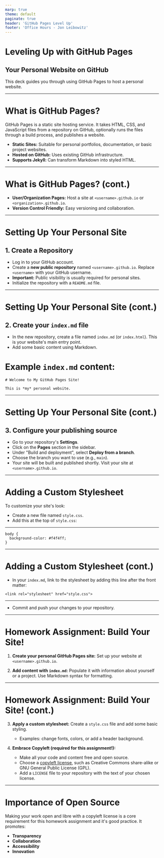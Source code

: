 ```yaml
---
marp: true
theme: default
paginate: true
header: 'GitHub Pages Level Up'
footer: 'Office Hours - Jon Leibowitz'
---
```


# Leveling Up with GitHub Pages

## Your Personal Website on GitHub

This deck guides you through using GitHub Pages to host a personal website.

---

# What is GitHub Pages?

GitHub Pages is a static site hosting service. It takes HTML, CSS, and JavaScript files from a repository on GitHub, optionally runs the files through a build process, and publishes a website.

*   **Static Sites:** Suitable for personal portfolios, documentation, or basic project websites.
*   **Hosted on GitHub:** Uses existing GitHub infrastructure.
*   **Supports Jekyll:** Can transform Markdown into styled HTML.

---

# What is GitHub Pages? (cont.)

*   **User/Organization Pages:** Host a site at `<username>.github.io` or `<organization>.github.io`.
*   **Version Control Friendly:** Easy versioning and collaboration.

---

# Setting Up Your Personal Site

## 1. Create a Repository

*   Log in to your GitHub account.
*   Create a **new public repository** named `<username>.github.io`. Replace `<username>` with your GitHub username.
*   **Important:** Public visibility is usually required for personal sites.
*   Initialize the repository with a `README.md` file.

---

# Setting Up Your Personal Site (cont.)

## 2. Create your `index.md` file

*   In the new repository, create a file named `index.md` (or `index.html`). This is your website's main entry point.
*   Add some basic content using Markdown.

# Example `index.md` content:

```
# Welcome to My GitHub Pages Site!

This is *my* personal website.
```
---

# Setting Up Your Personal Site (cont.)

## 3. Configure your publishing source

*   Go to your repository's **Settings**.
*   Click on the **Pages** section in the sidebar.
*   Under "Build and deployment", select **Deploy from a branch**.
*   Choose the branch you want to use (e.g., `main`).
*   Your site will be built and published shortly. Visit your site at `<username>.github.io`.

---

# Adding a Custom Stylesheet

To customize your site's look:

*   Create a new file named `style.css`.
*   Add this at the top of `style.css`:

---
```
body {
  background-color: #f4f4ff;
}
```
---

# Adding a Custom Stylesheet (cont.)
*   In your `index.md`, link to the stylesheet by adding this line after the front matter:

```
<link rel="stylesheet" href="style.css">
```

--- 
*   Commit and push your changes to your repository.

---

# Homework Assignment: Build Your Site!

1.  **Create your personal GitHub Pages site:**
    Set up your website at `<username>.github.io`.

2.  **Add content with `index.md`:**
    Populate it with information about yourself or a project. Use Markdown syntax for formatting.

---

# Homework Assignment: Build Your Site! (cont.)

3.  **Apply a custom stylesheet:**
    Create a `style.css` file and add some basic styling.
    *   Examples: change fonts, colors, or add a header background.

4.  **Embrace Copyleft (required for this assignment!):**
    *   Make all your code and content free and open source.
    *   Choose a [copyleft license](https://en.wikipedia.org/wiki/Category:Copyleft_software_licenses), such as Creative Commons share-alike or GNU General Public License (GPL).
    *   Add a `LICENSE` file to your repository with the text of your chosen license.

---

# Importance of Open Source

Making your work open and libre with a copyleft license is a core requirement for this homework assignment and it's good practice. It promotes:

*   **Transparency**
*   **Collaboration**
*   **Accessibility**
*   **Innovation**
